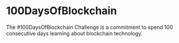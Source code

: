 # 100DaysOfBlockchain
 The #100DaysOfBlockchain Challenge is a commitment to spend 100 consecutive days learning about blockchain technology.
